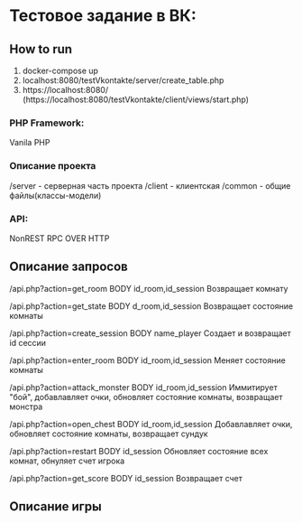 # Тестовое задание в ВК: 


## How to run

1) docker-compose up
2) localhost:8080/testVkontakte/server/create_table.php
3) https://localhost:8080/ (https://localhost:8080/testVkontakte/client/views/start.php) 

### PHP Framework:
Vanila PHP

### Описание проекта
/server - серверная часть проекта
/client - клиентская
/common - общие файлы(классы-модели)

### API:
NonREST RPC OVER HTTP

## Описание запросов

/api.php?action=get_room
BODY id_room,id_session 
Возвращает комнату

/api.php?action=get_state
BODY d_room,id_session
Возвращает состояние комнаты

/api.php?action=create_session
BODY name_player
Создает и возвращает id сессии

/api.php?action=enter_room
BODY id_room,id_session
Меняет состояние комнаты 

/api.php?action=attack_monster
BODY id_room,id_session
Иммитирует "бой", добавлавляет очки, обновляет состояние комнаты, возвращает монстра

/api.php?action=open_chest
BODY id_room,id_session
Добавлавляет очки, обновляет состояние комнаты, возвращает сундук

/api.php?action=restart
BODY id_session
Обновляет состояние всех комнат, обнуляет счет игрока

/api.php?action=get_score
BODY id_session
Возвращает счет



## Описание игры 












